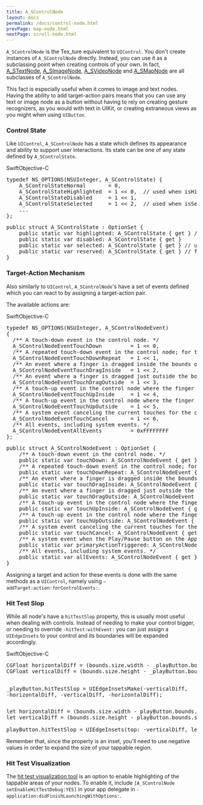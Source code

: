 ```yaml
---
title: A_SControlNode
layout: docs
permalink: /docs/control-node.html
prevPage: map-node.html
nextPage: scroll-node.html
---
```


`A_SControlNode` is the Tex_ture equivalent to `UIControl`.  You don't create instances of `A_SControlNode` directly.  Instead, you can use it as a subclassing point when creating controls of your own.  In fact, <a href = "/docs/text-node.html">A_STextNode</a>, <a href = "/docs/image-node.html">A_SImageNode</a>, <a href = "/docs/video-node.html">A_SVideoNode</a> and <a href = "/docs/map-node.html">A_SMapNode</a> are all subclasses of `A_SControlNode`.

This fact is especially useful when it comes to image and text nodes.  Having the ability to add target-action pairs means that you can use any text or image node as a button without having to rely on creating gesture recognizers, as you would with text in UIKit, or creating extraneous views as you might when using `UIButton`.

### Control State

Like `UIControl`, `A_SControlNode` has a state which defines its appearance and ability to support user interactions.  Its state can be one of any state defined by `A_SControlState`.

<div class = "highlight-group">
<span class="language-toggle"><a data-lang="swift" class="swiftButton">Swift</a><a data-lang="objective-c" class = "active objcButton">Objective-C</a></span>
<div class = "code">
<pre lang="objc" class="objcCode">
typedef NS_OPTIONS(NSUInteger, A_SControlState) {
    A_SControlStateNormal       = 0,
    A_SControlStateHighlighted  = 1 << 0,  // used when isHighlighted is set
    A_SControlStateDisabled     = 1 << 1,
    A_SControlStateSelected     = 1 << 2,  // used when isSelected is set
    ...
};
</pre>
<pre lang="swift" class = "swiftCode hidden">
public struct A_SControlState : OptionSet {
    public static var highlighted: A_SControlState { get } // used when A_SControlNode isHighlighted is set
    public static var disabled: A_SControlState { get }
    public static var selected: A_SControlState { get } // used when A_SControlNode isSelected is set
    public static var reserved: A_SControlState { get } // flags reserved for internal framework use
}
</pre>
</div>
</div>

### Target-Action Mechanism

Also similarly to `UIControl`, `A_SControlNode`'s have a set of events defined which you can react to by assigning a target-action pair.  

The available actions are: 
<div class = "highlight-group">
<span class="language-toggle"><a data-lang="swift" class="swiftButton">Swift</a><a data-lang="objective-c" class = "active objcButton">Objective-C</a></span>
<div class = "code">
  <pre lang="objc" class="objcCode">
typedef NS_OPTIONS(NSUInteger, A_SControlNodeEvent)
{
  /** A touch-down event in the control node. */
  A_SControlNodeEventTouchDown         = 1 << 0,
  /** A repeated touch-down event in the control node; for this event the value of the UITouch tapCount method is greater than one. */
  A_SControlNodeEventTouchDownRepeat   = 1 << 1,
  /** An event where a finger is dragged inside the bounds of the control node. */
  A_SControlNodeEventTouchDragInside   = 1 << 2,
  /** An event where a finger is dragged just outside the bounds of the control. */
  A_SControlNodeEventTouchDragOutside  = 1 << 3,
  /** A touch-up event in the control node where the finger is inside the bounds of the node. */
  A_SControlNodeEventTouchUpInside     = 1 << 4,
  /** A touch-up event in the control node where the finger is outside the bounds of the node. */
  A_SControlNodeEventTouchUpOutside    = 1 << 5,
  /** A system event canceling the current touches for the control node. */
  A_SControlNodeEventTouchCancel       = 1 << 6,
  /** All events, including system events. */
  A_SControlNodeEventAllEvents         = 0xFFFFFFFF
};
</pre>
<pre lang="swift" class = "swiftCode hidden">
public struct A_SControlNodeEvent : OptionSet {
    /** A touch-down event in the control node. */
    public static var touchDown: A_SControlNodeEvent { get }
    /** A repeated touch-down event in the control node; for this event the value of the UITouch tapCount method is greater than one. */
    public static var touchDownRepeat: A_SControlNodeEvent { get }
    /** An event where a finger is dragged inside the bounds of the control node. */
    public static var touchDragInside: A_SControlNodeEvent { get }
    /** An event where a finger is dragged just outside the bounds of the control. */
    public static var touchDragOutside: A_SControlNodeEvent { get }
    /** A touch-up event in the control node where the finger is inside the bounds of the node. */
    public static var touchUpInside: A_SControlNodeEvent { get }
    /** A touch-up event in the control node where the finger is outside the bounds of the node. */
    public static var touchUpOutside: A_SControlNodeEvent { get }
    /** A system event canceling the current touches for the control node. */
    public static var touchCancel: A_SControlNodeEvent { get }
    /** A system event when the Play/Pause button on the Apple TV remote is pressed. */
    public static var primaryActionTriggered: A_SControlNodeEvent { get }
    /** All events, including system events. */
    public static var allEvents: A_SControlNodeEvent { get }
}
</pre>
</div>
</div>

Assigning a target and action for these events is done with the same methods as a `UIControl`, namely using `–addTarget:action:forControlEvents:`.

### Hit Test Slop

While all node's have a `hitTestSlop` property, this is usually most useful when dealing with controls.  Instead of needing to make your control bigger, or needing to override `-hitTest:withEvent:` you can just assign a `UIEdgeInsets` to your control and its boundaries will be expanded accordingly.

<div class = "highlight-group">
<span class="language-toggle"><a data-lang="swift" class="swiftButton">Swift</a><a data-lang="objective-c" class = "active objcButton">Objective-C</a></span>
<div class = "code">
  <pre lang="objc" class="objcCode">
CGFloat horizontalDiff = (bounds.size.width - _playButton.bounds.size.width)/2;
CGFloat verticalDiff = (bounds.size.height - _playButton.bounds.size.height)/2;

_playButton.hitTestSlop = UIEdgeInsetsMake(-verticalDiff, -horizontalDiff, -verticalDiff, -horizontalDiff);
</pre>
<pre lang="swift" class = "swiftCode hidden">
let horizontalDiff = (bounds.size.width - playButton.bounds.size.width) / 2
let verticalDiff = (bounds.size.height - playButton.bounds.size.height) / 2

playButton.hitTestSlop = UIEdgeInsets(top: -verticalDiff, left: -horizontalDiff, bottom: -verticalDiff, right: -horizontalDiff)
</pre>
</div>
</div>

Remember that, since the property is an inset, you'll need to use negative values in order to expand the size of your tappable region.

### Hit Test Visualization

The <a href = "/docs/debug-tool-hit-test-visualization.html">hit test visualization tool</a> is an option to enable highlighting of the tappable areas of your nodes.  To enable it, include `[A_SControlNode setEnableHitTestDebug:YES]` in your app delegate in `-application:didFinishLaunchingWithOptions:`.
